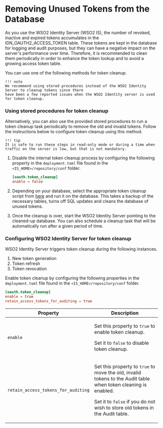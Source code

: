 # Removing Unused Tokens from the Database

As you use the WSO2 Identity Server (WSO2 IS), the number of revoked,
inactive and expired tokens accumulates in the
IDN\_OAUTH2\_ACCESS\_TOKEN table. These tokens are kept in the database
for logging and audit purposes, but they can have a negative impact on
the server's performance over time. Therefore, it is recommended to
clean them periodically in order to enhance the token lookup and to
avoid a growing access token table.

You can use one of the following methods for token cleanup.

    !!! note
    We recommend using stored procedures instead of the WSO2 Identity Server to cleanup tokens since there 
    have been a few reported issues when the WSO2 Identity server is used for token cleanup.

### Using stored procedures for token cleanup

Alternatively, you can also use the provided stored procedures to run a
token cleanup task periodically to remove the old and invalid tokens.
Follow the instructions below to configure token cleanup using this
method.

    !!! tip
    It is safe to run these steps in read-only mode or during a time when traffic on the server is low, but that is not mandatory.

1. Disable the internal token cleanup process by configuring the following property in the `deployment.toml` file found in the `<IS_HOME>/repository/conf` folder.

    ```toml
    [oauth.token_cleanup]
    enable = false
   
    ```

2. Depending on your database, select the appropriate token cleanup
   script from
   [here](https://github.com/wso2/carbon-identity-framework/tree/master/features/identity-core/org.wso2.carbon.identity.core.server.feature/resources/dbscripts/stored-procedures)
   and run it on the database. This takes a backup of the
   necessary tables, turns off SQL updates and cleans the database of
   unused tokens.

3. Once the cleanup is over, start the WSO2 Identity Server pointing to
   the cleaned-up database. You can also schedule a cleanup task that will be automatically run
   after a given period of time.

### Configuring WSO2 Identity Server for token cleanup

WSO2 Identity Server triggers token cleanup during the following
instances.  

1.  New token generation
2.  Token refresh
3.  Token revocation

Enable token cleanup by configuring the following properties in the `deployment.toml` file found in the `<IS_HOME>/repository/conf` folder.

```toml
[oauth.token_cleanup]
enable = true
retain_access_tokens_for_auditing = true

```

<table>
    <thead>
        <tr class="header">
            <th>Property</th>
            <th>Description</th>
        </tr>
    </thead>
    <tbody>
        <tr class="odd">
            <td><code>enable</code></td>
            <td>
                <p>Set this property to <code>true</code> to enable token cleanup.</p>
                <p>Set it to <code>false</code> to disable token cleanup.</p>
            </td>
        </tr>
        <tr class="even">
            <td><code>retain_access_tokens_for_auditing</code></td>
            <td>
                <p>Set this property to <code>true</code> to move the old, invalid tokens to the Audit table when token cleaning is enabled.</p>
                <p>Set it to <code>false</code> if you do not wish to store old tokens in the Audit table.</p>
            </td>
        </tr>
    </tbody>
</table>
